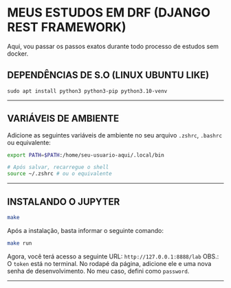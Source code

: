 # MEUS ESTUDOS EM DRF (DJANGO REST FRAMEWORK)
Aqui, vou passar os passos exatos durante todo processo de estudos sem docker.

## DEPENDÊNCIAS DE S.O (LINUX UBUNTU LIKE)
```
sudo apt install python3 python3-pip python3.10-venv
```

---
## VARIÁVEIS DE AMBIENTE
Adicione as seguintes variáveis de ambiente no seu arquivo `.zshrc`, `.bashrc` ou equivalente:
```bash
export PATH=$PATH:/home/seu-usuario-aqui/.local/bin

# Após salvar, recarregue o shell
source ~/.zshrc # ou o equivalente
```

---
## INSTALANDO O JUPYTER
```bash
make
```

Após a instalação, basta informar o seguinte comando:
```bash
make run
```

Agora, você terá acesso a seguinte URL: `http://127.0.0.1:8888/lab`
OBS.: O `token` está no terminal. No rodapé da página, adicione ele e uma nova senha de desenvolvimento. No meu caso, defini como `password`.

---


